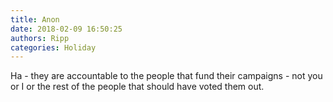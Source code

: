 ```yaml
---
title: Anon
date: 2018-02-09 16:50:25
authors: Ripp
categories: Holiday
---
```


 Ha - they are accountable to the people that fund their campaigns - not you or I or the rest of the people that should have voted them out.